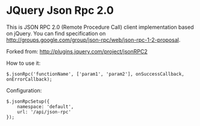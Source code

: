 JQuery Json Rpc 2.0
===============
This is JSON RPC 2.0 (Remote Procedure Call) client implementation based on jQuery. You can find specification on http://groups.google.com/group/json-rpc/web/json-rpc-1-2-proposal.

Forked from: http://plugins.jquery.com/project/jsonRPC2

How to use it:

~~~~~~ {javascript}
$.jsonRpc('functionName', ['param1', 'param2'], onSuccessCallback, onErrorCallback);
~~~~~~

Configuration:

~~~~~~ {javascript}
$.jsonRpcSetup({
    namespace: 'default',
    url: '/api/json-rpc'
});
~~~~~~

